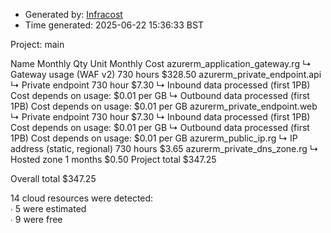 - Generated by: [Infracost](https://infracost.io)
- Time generated: 2025-06-22 15:36:33 BST

Project: main

Name Monthly Qty Unit Monthly Cost azurerm\_application\_gateway.rg ↳ Gateway usage (WAF v2) 730 hours $328.50 azurerm\_private\_endpoint.api ↳ Private endpoint 730 hour $7.30 ↳ Inbound data processed (first 1PB) Cost depends on usage: $0.01 per GB ↳ Outbound data processed (first 1PB) Cost depends on usage: $0.01 per GB azurerm\_private\_endpoint.web ↳ Private endpoint 730 hour $7.30 ↳ Inbound data processed (first 1PB) Cost depends on usage: $0.01 per GB ↳ Outbound data processed (first 1PB) Cost depends on usage: $0.01 per GB azurerm\_public\_ip.rg ↳ IP address (static, regional) 730 hours $3.65 azurerm\_private\_dns\_zone.rg ↳ Hosted zone 1 months $0.50 Project total $347.25

Overall total $347.25

14 cloud resources were detected:  
∙ 5 were estimated  
∙ 9 were free